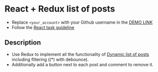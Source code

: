 # React + Redux list of posts
- Replace `<your_account>` with your Github username in the
  [DEMO LINK](https://romarios1987.github.io/react_redux-list-of-posts/)
- Follow the [React task guideline](https://github.com/mate-academy/react_task-guideline#react-tasks-guideline)

## Description
- Use Redux to implement all the functionality of [Dynamic list of posts](https://github.com/mate-academy/react_dynamic-list-of-posts#task) including filtering ((*) with debounce).
- Additionally add a button next to each post and comment to remove it.
